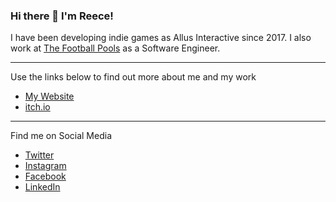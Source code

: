 ### Hi there 👋 I'm Reece!

I have been developing indie games as Allus Interactive since 2017. I also work at [The Football Pools](http://www.footballpools.com/) as a Software Engineer.
<!-- ![alt text](https://github.com/adam-p/markdown-here/raw/master/src/common/images/icon48.png "Allus Interactive Logo") -->

---

Use the links below to find out more about me and my work
- [My Website](https://www.allusinteractive.com/ "My Website")
- [itch.io](https://allusinteractive.itch.io/ "My itch.io Page")

---

Find me on Social Media 
- [Twitter](https://twitter.com/AllusGameDev "Twitter")
- [Instagram](https://www.instagram.com/allusinteractive/ "Instagram")
- [Facebook](https://www.facebook.com/AllusInteractive/ "Facebook")
- [LinkedIn](https://www.linkedin.com/in/reece-morgan-tfp/)

<!--
**AllusInteractive/AllusInteractive** is a ✨ _special_ ✨ repository because its `README.md` (this file) appears on your GitHub profile.

Here are some ideas to get you started:

- 🔭 I’m currently working on ...
- 🌱 I’m currently learning ...
- 👯 I’m looking to collaborate on ...
- 🤔 I’m looking for help with ...
- 💬 Ask me about ...
- 📫 How to reach me: ...
- 😄 Pronouns: ...
- ⚡ Fun fact: ...
-->
